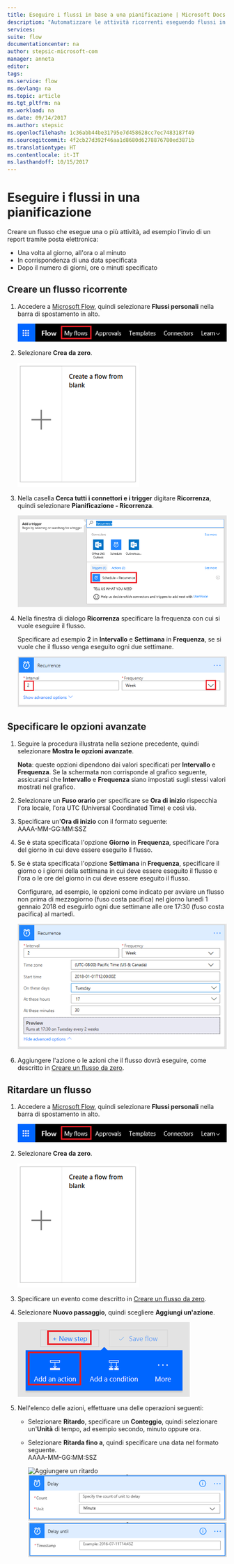```yaml
---
title: Eseguire i flussi in base a una pianificazione | Microsoft Docs
description: "Automatizzare le attività ricorrenti eseguendo flussi in una pianificazione, ad esempio ogni ora oppure ogni giorno."
services: 
suite: flow
documentationcenter: na
author: stepsic-microsoft-com
manager: anneta
editor: 
tags: 
ms.service: flow
ms.devlang: na
ms.topic: article
ms.tgt_pltfrm: na
ms.workload: na
ms.date: 09/14/2017
ms.author: stepsic
ms.openlocfilehash: 1c36abb44be31795e7d458628cc7ec7483187f49
ms.sourcegitcommit: 4f2cb27d392f46aa1d8680d6278876780ed3871b
ms.translationtype: HT
ms.contentlocale: it-IT
ms.lasthandoff: 10/15/2017
---
```

# <a name="run-flows-on-a-schedule"></a>Eseguire i flussi in una pianificazione
Creare un flusso che esegue una o più attività, ad esempio l'invio di un report tramite posta elettronica:

* Una volta al giorno, all'ora o al minuto
* In corrispondenza di una data specificata
* Dopo il numero di giorni, ore o minuti specificato

## <a name="create-a-recurring-flow"></a>Creare un flusso ricorrente
1. Accedere a [Microsoft Flow](https://flow.microsoft.com), quindi selezionare **Flussi personali** nella barra di spostamento in alto.
   
    ![Opzione Flussi personali](./media/run-tasks-on-a-schedule/create-flow.png)
2. Selezionare **Crea da zero**.
   
    ![Creare un flusso da zero](./media/run-tasks-on-a-schedule/create-from-blank.png)
3. Nella casella **Cerca tutti i connettori e i trigger** digitare **Ricorrenza**, quindi selezionare **Pianificazione - Ricorrenza**.
   
    ![Trigger per l'individuazione della ricorrenza](./media/run-tasks-on-a-schedule/select-recurrence.png)
4. Nella finestra di dialogo **Ricorrenza** specificare la frequenza con cui si vuole eseguire il flusso.
   
    Specificare ad esempio **2** in **Intervallo** e **Settimana** in **Frequenza**, se si vuole che il flusso venga eseguito ogni due settimane.
   
    ![Specificare la ricorrenza](./media/run-tasks-on-a-schedule/specify-recurrence.png)

## <a name="specify-advanced-options"></a>Specificare le opzioni avanzate
1. Seguire la procedura illustrata nella sezione precedente, quindi selezionare **Mostra le opzioni avanzate**.
   
    **Nota**: queste opzioni dipendono dai valori specificati per **Intervallo** e **Frequenza**. Se la schermata non corrisponde al grafico seguente, assicurarsi che **Intervallo** e **Frequenza** siano impostati sugli stessi valori mostrati nel grafico.
2. Selezionare un **Fuso orario** per specificare se **Ora di inizio** rispecchia l'ora locale, l'ora UTC (Universal Coordinated Time) e così via.
3. Specificare un'**Ora di inizio** con il formato seguente:
   <br>AAAA-MM-GG:MM:SSZ
4. Se è stata specificata l'opzione **Giorno** in **Frequenza**, specificare l'ora del giorno in cui deve essere eseguito il flusso.
5. Se è stata specificata l'opzione **Settimana** in **Frequenza**, specificare il giorno o i giorni della settimana in cui deve essere eseguito il flusso e l'ora o le ore del giorno in cui deve essere eseguito il flusso.
   
    Configurare, ad esempio, le opzioni come indicato per avviare un flusso non prima di mezzogiorno (fuso costa pacifica) nel giorno lunedì 1 gennaio 2018 ed eseguirlo ogni due settimane alle ore 17:30 (fuso costa pacifica) al martedì.
   
    ![Specificare le opzioni avanzate](./media/run-tasks-on-a-schedule/advanced-options.png)
6. Aggiungere l'azione o le azioni che il flusso dovrà eseguire, come descritto in [Creare un flusso da zero](get-started-logic-flow.md).

## <a name="delay-a-flow"></a>Ritardare un flusso
1. Accedere a [Microsoft Flow](https://flow.microsoft.com), quindi selezionare **Flussi personali** nella barra di spostamento in alto.
   
    ![Creare un flusso da zero](./media/run-tasks-on-a-schedule/create-flow.png)
2. Selezionare **Crea da zero**.
   
    ![Creare un flusso da zero](./media/run-tasks-on-a-schedule/create-from-blank.png)
3. Specificare un evento come descritto in [Creare un flusso da zero](get-started-logic-flow.md).
4. Selezionare **Nuovo passaggio**, quindi scegliere **Aggiungi un'azione**.
   
    ![Opzione per aggiungere un'azione a un flusso](./media/run-tasks-on-a-schedule/add-action.png)
5. Nell'elenco delle azioni, effettuare una delle operazioni seguenti:
   
   * Selezionare **Ritardo**, specificare un **Conteggio**, quindi selezionare un'**Unità** di tempo, ad esempio secondo, minuto oppure ora.
   * Selezionare **Ritarda fino a**, quindi specificare una data nel formato seguente.<br>AAAA-MM-GG:MM:SSZ
     
     ![Aggiungere un ritardo](./media/run-tasks-on-a-schedule/add-delay.png)
     ![Specificare il ritardo in unità di tempo](./media/run-tasks-on-a-schedule/delay.png)
     ![Specificare la data di fine del ritardo](./media/run-tasks-on-a-schedule/delay-until.png)

